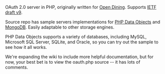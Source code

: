 OAuth 2.0 server in PHP, originally written for [Open Dining](http://www.opendining.net).  Supports [IETF draft v9](http://tools.ietf.org/html/draft-ietf-oauth-v2-09).

Source repo has sample servers implementations for [PHP Data Objects](http://php.net/manual/en/book.pdo.php) and [MongoDB](http://www.mongodb.org/).  Easily adaptable to other storage engines.

PHP Data Objects supports a variety of databases, including MySQL, Microsoft SQL Server, SQLite, and Oracle, so you can try out the sample to see how it all works.

We're expanding the wiki to include more helpful documentation, but for now, your best bet is to view the oauth.php source -- it has lots of comments.